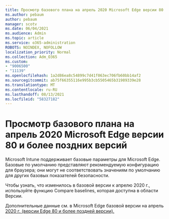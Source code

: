 ```yaml
---
title: Просмотр базового плана на апрель 2020 Microsoft Edge версии 80 и более поздних версий
ms.author: pebaum
author: pebaum
manager: scotv
ms.date: 06/04/2021
ms.audience: Admin
ms.topic: article
ms.service: o365-administration
ROBOTS: NOINDEX, NOFOLLOW
localization_priority: Normal
ms.collection: Adm_O365
ms.custom:
- "9006500"
- "11139"
ms.openlocfilehash: 1a2d86ea8c54899c7d41f063ec706fb60bb14af2
ms.sourcegitcommit: ab75f66355116e995b3cb5505465b31989339e28
ms.translationtype: MT
ms.contentlocale: ru-RU
ms.lasthandoff: 08/13/2021
ms.locfileid: "58327182"
---
```

# <a name="view-the-april-2020-baseline-for-microsoft-edge-versions-80-and-later"></a>Просмотр базового плана на апрель 2020 Microsoft Edge версии 80 и более поздних версий

Microsoft Intune поддерживает базовые параметры для Microsoft Edge. Базовые по умолчанию представляют рекомендуемую конфигурацию для браузера; они могут не соответствовать значениям по умолчанию для других базовых показателей безопасности.

Чтобы узнать, что изменилось в базовой версии к апрелю 2020 г., используйте функцию Compare baselines, которая доступна в области Версии.

Дополнительные данные см. в Microsoft Edge базовой версии на апрель [2020 г. (версии Edge 80 и более поздней версии).](https://docs.microsoft.com/mem/intune/protect/security-baseline-settings-edge?pivots=edge-april-2020)